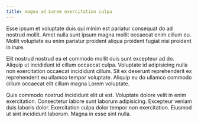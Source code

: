 ```yaml
---
title: magna ad Lorem exercitation culpa
---
```


Esse ipsum et voluptate duis qui minim est pariatur consequat do ad nostrud mollit. Amet nulla sunt ipsum magna mollit occaecat enim cillum eu. Mollit voluptate eu enim pariatur proident aliqua proident fugiat nisi proident in irure.

Elit nostrud nostrud ea et commodo mollit duis sunt excepteur ad do. Aliquip ut incididunt id cillum occaecat culpa. Voluptate id adipisicing nulla non exercitation occaecat incididunt cillum. Sit ex deserunt reprehenderit ex reprehenderit eu ullamco tempor voluptate. Aliquip eu do ullamco commodo cillum occaecat elit cillum magna Lorem voluptate.

Quis commodo nostrud incididunt elit ut est. Voluptate dolore velit in enim exercitation. Consectetur labore sunt laborum adipisicing. Excepteur veniam duis laboris dolor. Exercitation culpa dolor tempor non exercitation. Eiusmod ut sint incididunt laborum. Magna in esse sint nulla.